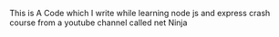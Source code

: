 This is A Code which I write while learning node js and express crash course from a youtube channel called net Ninja 

